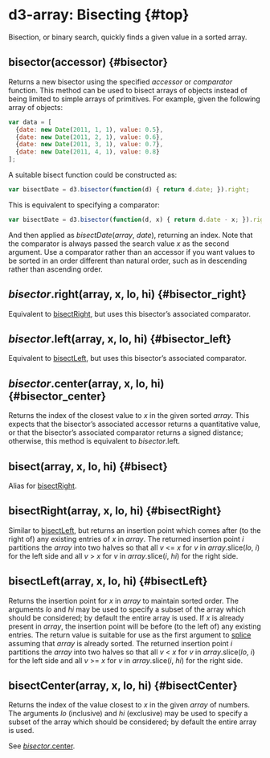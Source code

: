 # d3-array: Bisecting {#top}

Bisection, or binary search, quickly finds a given value in a sorted array.

## bisector(accessor) {#bisector}

<!-- [Source](https://github.com/d3/d3-array/blob/main/src/bisector.js) -->

Returns a new bisector using the specified *accessor* or *comparator* function. This method can be used to bisect arrays of objects instead of being limited to simple arrays of primitives. For example, given the following array of objects:

```js
var data = [
  {date: new Date(2011, 1, 1), value: 0.5},
  {date: new Date(2011, 2, 1), value: 0.6},
  {date: new Date(2011, 3, 1), value: 0.7},
  {date: new Date(2011, 4, 1), value: 0.8}
];
```

A suitable bisect function could be constructed as:

```js
var bisectDate = d3.bisector(function(d) { return d.date; }).right;
```

This is equivalent to specifying a comparator:

```js
var bisectDate = d3.bisector(function(d, x) { return d.date - x; }).right;
```

And then applied as *bisectDate*(*array*, *date*), returning an index. Note that the comparator is always passed the search value *x* as the second argument. Use a comparator rather than an accessor if you want values to be sorted in an order different than natural order, such as in descending rather than ascending order.

## *bisector*.right(array, x, lo, hi) {#bisector_right}

<!-- [Source](https://github.com/d3/d3-array/blob/main/src/bisector.js) -->

Equivalent to [bisectRight](#bisectRight), but uses this bisector’s associated comparator.

## *bisector*.left(array, x, lo, hi) {#bisector_left}

<!-- [Source](https://github.com/d3/d3-array/blob/main/src/bisector.js) -->

Equivalent to [bisectLeft](#bisectLeft), but uses this bisector’s associated comparator.

## *bisector*.center(array, x, lo, hi) {#bisector_center}

<!-- [Source](https://github.com/d3/d3-array/blob/main/src/bisector.js) -->

Returns the index of the closest value to *x* in the given sorted *array*. This expects that the bisector’s associated accessor returns a quantitative value, or that the bisector’s associated comparator returns a signed distance; otherwise, this method is equivalent to *bisector*.left.

## bisect(array, x, lo, hi) {#bisect}

<!-- [Source](https://github.com/d3/d3-array/blob/main/src/bisect.js) -->
<!-- [Examples](https://observablehq.com/@d3/d3-bisect) -->

Alias for [bisectRight](#bisectRight).

## bisectRight(array, x, lo, hi) {#bisectRight}

Similar to [bisectLeft](#bisectLeft), but returns an insertion point which comes after (to the right of) any existing entries of *x* in *array*. The returned insertion point *i* partitions the *array* into two halves so that all *v* <= *x* for *v* in *array*.slice(*lo*, *i*) for the left side and all *v* > *x* for *v* in *array*.slice(*i*, *hi*) for the right side.

## bisectLeft(array, x, lo, hi) {#bisectLeft}

<!-- [Source](https://github.com/d3/d3-array/blob/main/src/bisect.js) -->

Returns the insertion point for *x* in *array* to maintain sorted order. The arguments *lo* and *hi* may be used to specify a subset of the array which should be considered; by default the entire array is used. If *x* is already present in *array*, the insertion point will be before (to the left of) any existing entries. The return value is suitable for use as the first argument to [splice](https://developer.mozilla.org/docs/Web/JavaScript/Reference/Global_Objects/Array/splice) assuming that *array* is already sorted. The returned insertion point *i* partitions the *array* into two halves so that all *v* < *x* for *v* in *array*.slice(*lo*, *i*) for the left side and all *v* >= *x* for *v* in *array*.slice(*i*, *hi*) for the right side.

## bisectCenter(array, x, lo, hi) {#bisectCenter}

<!-- [Source](https://github.com/d3/d3-array/blob/main/src/bisect.js) -->
<!-- [Examples](https://observablehq.com/@d3/multi-line-chart) -->

Returns the index of the value closest to *x* in the given *array* of numbers. The arguments *lo* (inclusive) and *hi* (exclusive) may be used to specify a subset of the array which should be considered; by default the entire array is used.

See [*bisector*.center](#bisector_center).
